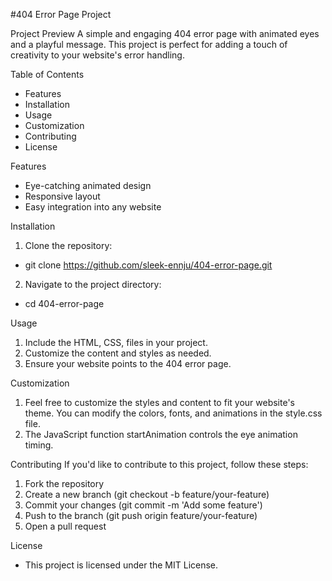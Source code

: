 #404 Error Page Project

Project Preview
A simple and engaging 404 error page with animated eyes and a playful message. This project is perfect for adding a touch of creativity to your website's error handling.

Table of Contents
- Features
- Installation
- Usage
- Customization
- Contributing
- License

Features
- Eye-catching animated design
- Responsive layout
- Easy integration into any website

Installation
1. Clone the repository:
- git clone https://github.com/sleek-ennju/404-error-page.git

2. Navigate to the project directory:
- cd 404-error-page

Usage
1. Include the HTML, CSS, files in your project.
2. Customize the content and styles as needed.
3. Ensure your website points to the 404 error page.

Customization
1. Feel free to customize the styles and content to fit your website's theme. You can modify the colors, fonts, and animations in the style.css file.
2. The JavaScript function startAnimation controls the eye animation timing.

Contributing
If you'd like to contribute to this project, follow these steps:
1. Fork the repository
2. Create a new branch (git checkout -b feature/your-feature)
3. Commit your changes (git commit -m 'Add some feature')
4. Push to the branch (git push origin feature/your-feature)
5. Open a pull request
  
License
- This project is licensed under the MIT License.
